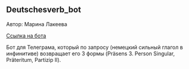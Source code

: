 ## Deutschesverb_bot

Автор: Марина Лакеева

[Ссылка на бота](https://t.me/deutschesverb_bot)

Бот для Телеграма, который по запросу (немецкий сильный глагол в инфинитиве) возвращает его 3 формы (Präsens 3. Person Singular, Präteritum, Partizip II).
